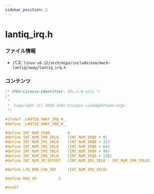 ```yaml
---
sidebar_position: 2
---
```

# lantiq_irq.h

### ファイル情報

- パス: `linux-v6.12/arch/mips/include/asm/mach-lantiq/xway/lantiq_irq.h`

### コンテンツ

```h
/* SPDX-License-Identifier: GPL-2.0-only */
/*
 *
 *  Copyright (C) 2010 John Crispin <john@phrozen.org>
 */

#ifndef _LANTIQ_XWAY_IRQ_H__
#define _LANTIQ_XWAY_IRQ_H__

#define INT_NUM_IRQ0		8
#define INT_NUM_IM0_IRL0	(INT_NUM_IRQ0 + 0)
#define INT_NUM_IM1_IRL0	(INT_NUM_IRQ0 + 32)
#define INT_NUM_IM2_IRL0	(INT_NUM_IRQ0 + 64)
#define INT_NUM_IM3_IRL0	(INT_NUM_IRQ0 + 96)
#define INT_NUM_IM4_IRL0	(INT_NUM_IRQ0 + 128)
#define INT_NUM_IM_OFFSET	(INT_NUM_IM1_IRL0 - INT_NUM_IM0_IRL0)

#define LTQ_DMA_CH0_INT		(INT_NUM_IM2_IRL0)

#define MAX_IM			5

#endif

```
